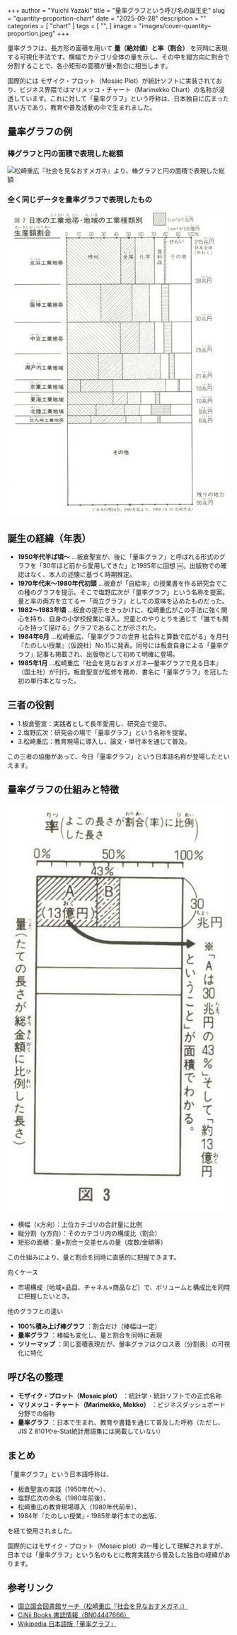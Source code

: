 +++
author = "Yuichi Yazaki"
title = "量率グラフという呼び名の誕生史"
slug = "quantity–proportion-chart"
date = "2025-09-28"
description = ""
categories = [
    "chart"
]
tags = [
    "",
]
image = "images/cover-quantity–proportion.jpeg"
+++

量率グラフは、長方形の面積を用いて **量（絶対値）と率（割合）** を同時に表現する可視化手法です。横幅でカテゴリ全体の量を示し、その中を縦方向に割合で分割することで、各小矩形の面積が量×割合に相当します。

国際的には モザイク・プロット（Mosaic Plot）が統計ソフトに実装されており、ビジネス界隈ではマリメッコ・チャート（Marimekko Chart）の名称が浸透しています。これに対して「量率グラフ」という呼称は、日本独自に広まった言い方であり、教育や普及活動の中で生まれました。


<!--more-->

## 量率グラフの例

### 棒グラフと円の面積で表現した総額

![松崎重広『社会を見なおすメガネ』より、棒グラフと円の面積で表現した総額](images/bar-chart.jpeg)

### 全く同じデータを量率グラフで表現したもの

![松崎重広『社会を見なおすメガネ』より、量率グラフ](images/quantity–proportion-chart.jpeg)



## 誕生の経緯（年表）

- **1950年代半ば頃〜** ...板倉聖宣が、後に「量率グラフ」と呼ばれる形式のグラフを「30年ほど前から愛用してきた」と1985年に回想 ￼。出版物での確認はなく、本人の述懐に基づく時期推定。
- **1970年代末〜1980年代初頭** ...板倉が「自給率」の授業書を作る研究会でこの種のグラフを提示。そこで塩野広次が「量率グラフ」という名称を提案。量と率の両方を立てる＝「両立グラフ」としての意味を込めたものだった。
- **1982〜1983年頃** ...板倉の提示をきっかけに、松崎重広がこの手法に強く関心を持ち、自身の小学校授業に導入。児童とのやりとりを通じて「誰でも関心を持って描ける」グラフであることが示された。
- **1984年6月** ...松崎重広、「量率グラフの世界 社会科と算数で広がる」を月刊『たのしい授業』（仮説社）No.15に発表。同号には板倉自身による「量率グラフ」記事も掲載され、出版物として初めて明確に登場。
- **1985年1月** ...松崎重広『社会を見なおすメガネ―量率グラフで見る日本』（国土社）が刊行。板倉聖宣が監修を務め、書名に「量率グラフ」を冠した初の単行本となった。



## 三者の役割

- 1.板倉聖宣：実践者として長年愛用し、研究会で提示。
- 2.塩野広次：研究会の場で「量率グラフ」という名称を提案。
- 3.松崎重広：教育現場に導入し、論文・単行本を通じて普及。

この三者の協働があって、今日「量率グラフ」という日本語名称が登場したといえます。



## 量率グラフの仕組みと特徴

![松崎重広『社会を見なおすメガネ』より](images/quantity–proportion-howto.jpeg)


- 横幅（x方向）：上位カテゴリの合計量に比例
- 縦分割（y方向）：そのカテゴリ内の構成比（割合）
- 矩形の面積：量×割合＝交差セルの量（度数/金額等）

この仕組みにより、量と割合を同時に直感的に把握できます。

向くケース
- 市場構成（地域×品目、チャネル×商品など）で、ボリュームと構成比を同時に把握したいとき。

他のグラフとの違い
- **100%積み上げ棒グラフ** ：割合だけ（棒幅は一定）
- **量率グラフ** ：棒幅も変化し、量と割合を同時に表現
- **ツリーマップ** ：同じ面積表現だが、量率グラフはクロス表（分割表）の可視化に特化



## 呼び名の整理

- **モザイク・プロット（Mosaic plot）** ：統計学・統計ソフトでの正式名称
- **マリメッコ・チャート（Marimekko, Mekko）** ：ビジネスダッシュボード分野での俗称
- **量率グラフ** ：日本で生まれ、教育や書籍を通じて普及した呼称（ただし、JIS Z 8101やe-Stat統計用語集には掲載していない）


## まとめ

「量率グラフ」という日本語呼称は、

- 板倉聖宣の実践（1950年代〜）、
- 塩野広次の命名（1980年前後）、
- 松崎重広の教育現場導入（1980年代前半）、
- 1984年『たのしい授業』・1985年単行本での出版、

を経て使用されました。

国際的にはモザイク・プロット（Mosaic plot）の一種として理解されますが、日本では「量率グラフ」という名のもとに教育実践から普及した独自の経緯があります。



## 参考リンク

- [国立国会図書館サーチ（松崎重広『社会を見なおすメガネ』）](https://ndlsearch.ndl.go.jp/books/R100000002-I000001715850)
- [CiNii Books 書誌情報（BN04447666）](https://ci.nii.ac.jp/ncid/BN04447666)
- [Wikipedia 日本語版「量率グラフ」](https://ja.wikipedia.org/wiki/%E9%87%8F%E7%8E%87%E3%82%B0%E3%83%A9%E3%83%95)
